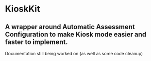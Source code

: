 # KioskKit
A wrapper around Automatic Assessment Configuration to make Kiosk mode easier and faster to implement.
--
Documentation still being worked on (as well as some code cleanup)
